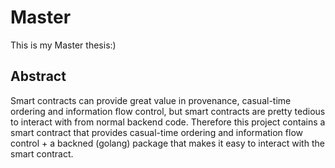 # Master
This is my Master thesis:)

## Abstract 
Smart contracts can provide great value in provenance, casual-time ordering and information flow control, but smart contracts are pretty tedious to interact with from normal backend code. Therefore this project contains a smart contract that provides casual-time ordering and information flow control + a backned (golang) package that makes it easy to interact with the smart contract.

